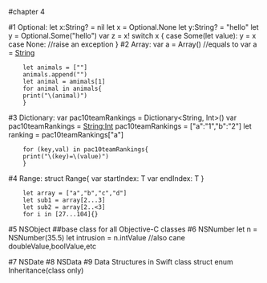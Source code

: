 
#chapter 4

#1 Optional:
		let x:String? = nil
		let x = Optional<String>.None
		let y:String? = "hello"
		let y = Optional<String>.Some("hello")
		var z = x!
		switch x {
		case Some(let value): y = x
		case None: //raise an exception
		}
#2 Array:
		var a = Array<String>()
		//equals to
		var a = [String]()

		let animals = [""]
		animals.append("")
		let animal = amimals[1]
		for animal in animals{
		print("\(animal)")
		}
#3 Dictionary:
		var pac10teamRankings = Dictionary<String, Int>()
		var pac10teamRankings = [String:Int]()
		pac10teamRankings = ["a":"1","b":"2"]
		let ranking = pac10teamRankings["a"]

		for (key,val) in pac10teamRankings{
		print("\(key)=\(value)")
		}
#4 Range:
		struct Range<T>{
		var startIndex: T
		var endIndex: T
		}

		let array = ["a","b","c","d"]
		let sub1 = array[2...3]
		let sub2 = array[2..<3]
		for i in [27...104]{}
#5 NSObject
##base class for all Objective-C classes
#6 NSNumber
		let n = NSNumber(35.5)
		let intrusion = n.intValue //also cane doubleValue,boolValue,etc

#7 NSDate
#8 NSData
#9 Data Structures in Swift
		class struct enum
Inheritance(class only)

